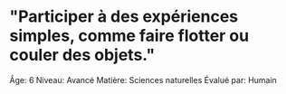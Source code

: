 # "Participer à des expériences simples, comme faire flotter ou couler des objets."

Âge: 6
Niveau: Avancé
Matière: Sciences naturelles
Évalué par: Humain